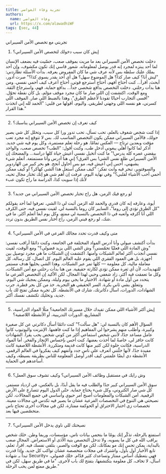 ```yaml
---
title: تجربة وفاء العواضي
authors:
  name: وفاء العواضي
  url: https://x.com/alawadhiWF
tags: [sec, 44]
---
```


تجربتي مع تخصص الأمن السيبراني

1. إيش كان سبب دخولك لتخصص الأمن السيبراني؟

دخلت تخصص الأمن السيبراني بعد ما مريت بموقف صعب، حسّيت فيه بضعف الإنسان لما أحد يبتزه لمجرد إنه قدر يوصل لمعلوماته. شعور قاسي إنك تكون مكشوف، وإن أحد يملك عليك سلطة بس لأنه عرف شي ما كان المفروض يعرفه.
بدأت الأسئلة تطاردني: "ليش أنا؟ كيف صار كذا؟ هل الموضوع سهل؟ هل أي أحد يقدر يسوي كذا؟"
صرت أدور، أبحث، أقرأ… كنت أحتاج أفهم، أحتاج أسترجع قوتي، أحتاج أعرف كيف أحمي نفسي.
ومن هنا بدأت رحلتي. دخلت التخصص بدافع شخصي جداً… بدافع حماية، فهم، واسترجاع الثقة.
ومع الوقت، اكتشفت إن اللي صار ما كان مجرد موقف مؤلم، بل كان نقطة تحوّل.
"أقسى التجارب أحيانًا تقودنا لأعظم الطرق"، وهذا بالضبط اللي صار.
الموقف اللي كسرني، هو نفسه اللي وجهني لطريقي.
واليوم، أقولها من قلبي: "الحمد لله إني اتخذت هذا القرار."

---
<!-- truncate -->
2. كيف تعرف إن تخصص الأمن السيبراني يناسبك؟

إذا كنت شخص شغوف بالعلم، تحب تسأل، تحب تدور ورا كل سبب، وتحلل كل شي يصير حولك، فالأمن السيبراني ممكن يكون التخصص المناسب لك.
بس لا تتوقع إنه مجرد تعب مؤقت وبعدين ترتاح — العكس تمامًا. هو رحلة تعلم مستمرة، وكل يوم فيه شي جديد.
أذكر لما كانوا أهلي يبغوني أدخل طب، وكنت أقول: "الطب؟ تخصص صعب، والواحد بيقضي عمره كله يدرس!"
ما كنت أتخيل نفسي أعيش حياة كلها دراسة... والمضحك إن الأمن السيبراني طلع نفس الشي!
بس الفرق؟ إني هنا أدرس وأنا مستمتعة. أتعلم شيء يشبهني، أحس إني أعيش فيه، مو بس أحاول أنجح.
هو بحر كبير من الهاردوير والسوفتوير، تبحر فيه وانت تفكر: "كيف ممكن أستغل هذا الشي كهاكر؟ أو كيف ممكن أحمي أحب الأشياء لقلبي؟"
وفي نهاية اليوم، عرفت إن أهم شي هو إنك تختار مجال تحبه، لأنك إذا سويت كذا، الدراسة ما راح تكون عبء

---

3. لو رجع فيك الزمن، هل راح تختار تخصص الأمن السيبراني من جديد؟

أيوة، وعارفه إنه كان قدري والحمد لله الزمن أثبت لي ذا الشي. تعرفوا لما أحد يقولكم "كل الطرق تؤدي إلى روما"، السايبر كان روما بالنسبة لي.
لقيت نفسي فيه، حتى الكرف اللي أنا أكرفه وأتعبه في ذا التخصص بالنسبة لي ممتع، وكل يوم أبغا أتعلم أكثر.
ما في شك، لو رجع فيني الزمن، راح أختار نفس الطريق بدون تردد.

---
4. متى وكيف قدرت تحدد مجالك الفرعي في الأمن السيبراني؟

بدأت أكتشف ميولي وأنا أدرس المواد المختلفة في الجامعة، وكنت دائمًا أراقب نفسي: "وش المادة اللي فعليًا تحمّسني؟ وش الشي اللي يزيد فضولي؟"
ومع الوقت، لقيت نفسي أنجذب أكثر لعالم الشبكات وأمنها.
اكتشفت إن الشبكات ما هي مجرد توصيل بين أجهزة، بل هي العمود الفقري اللي يقوم عليه العالم اليوم.
كل اتصال، كل رسالة، كل معاملة مالية، كل معلومة — كلها تمر عبر الشبكات.
وهذا الشي يخليها هدف مستمر للتهديدات، لأن أي ثغرة ممكن تؤدي لكارثة حقيقية.
من هنا بدأت رحلتي مع أمن الشبكات، وكل ما تعمقت فيه أكثر، زاد شغفي وحبي لهذا المجال.
لكن الأكيد إن التخصص الفرعي ما يتحدد من أول مادة أو شهادة.
الاختيار ما يجي بيوم وليلة، وممكن يعجبك شي اليوم، وتتعلق بشي ثاني بكرة.
السر الحقيقي هو التجربة.
خذ من كل بحر قطرة. جرب الشهادات، الدورات، اسأل دكاترتك، شارك في الأنشطة.
كل تجربة ممكن تفتح لك باب جديد، وتخليك تكتشف نفسك أكثر.

---
5. إيش أكثر الأشياء اللي ممكن تفيدك خلال مسيرتك الجامعية؟ مثلًا المواد الدراسية، المشاريع، الدورات التدريبية، أو الأنشطة اللاصفية؟

السؤال الأهم كان بالنسبة لي: "هل سألت؟"
كنت دائمًا أسأل دكاترتي عن كل صغيرة وكبيرة، وأطلب منهم يشرحوا لي المفاهيم إذا ما كنت فاهمها.
الإنترنت واليوتيوب كانوا عامل مساعد جدًا، لأنني شخص استماعي أكثر من كوني شخص يحب يقرأ.
الشهادات كانت حافز لي، خاصةً لما أخذت بعضها، كنت أحس بإحساس الإنجاز والفخر.
أما المواد الدراسية، فكانت حلوة لكن كثير منها كانت قديمة ومتكررة.
الأنشطة اللاصفية كانت مفيدة جدًا، لأنها خلّتني أتعرف على ناس جدد وأتفهم كيف يفكروا في العالم الرقمي.
الأنشطة دي أيضًا علمتني كيف أقدر أوصل المعلومة للناس بطريقة بسيطة، وكيف أساعدهم في الحماية.

---
6. وش رايك في مستقبل وظائف الأمن السيبراني؟ وكيف تشوف سوق العمل؟

سوق الأمن السيبراني كبير جدًا والطلب فيه ما يقل أبدًا، بل بالعكس، في ازدياد مستمر.
كل شي صار الكتروني، وكل شيء يحتاج حماية. حتّى الدول اليوم تتصارع على الأرض الرقمية.
أمن الشبكات والمعلومات أصبح أمر حيوي وأساسي في جميع المجالات.
لكن نصيحتي هي التنوع في التخصصات الفرعية عشان ما يصير فيه تكدس في مجالات معينة.
تخصصات زي اختبار الاختراق أو الحوكمة ممتازة، لكن في مجالات أخرى تحتاج ناس متخصّصين فيها بعد.

---
7. نصيحتك للي ناوي يدخل الأمن السيبراني؟

استمتع بالرحلة، تذكّر إنك يومًا ما بتحمي بيانات ناس، مؤسسات، وربما وطن.
خلك شخص يراقب الله في كل ما يسويه، ولا تدخل التخصص بنية الأذى أو الاستعراض.
المجال صعب بالبداية، يمكن تحس إنك مو بمكانك، لكن مع الوقت والصبر، بتلقى نفسك فيه.
اقرأ، تعلم، تابع الأخبار أول بأول، واشترك في مجلات متخصصة عشان تواكب كل جديد.
وإذا قدرت تبدأ بـ شهادة Security+ فهي بتعطيك أساس ممتاز وتساعدك كثير قدّام.
خلك فضولي، اسأل، لا تخاف، كل معلومة بتكتشفها، بتفتح لك باب لأخرى.
"ما في طريق سهل، لكن في طريق ممتع لمن يحب الرحلة."
